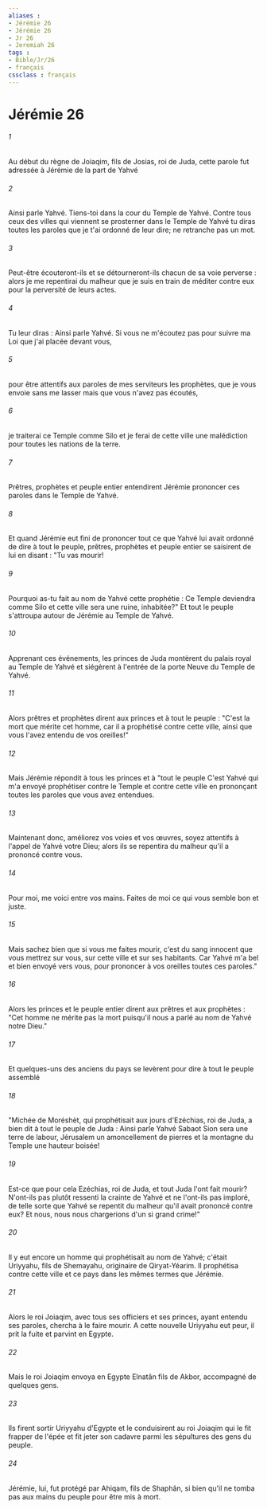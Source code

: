 ```yaml
---
aliases : 
- Jérémie 26
- Jérémie 26
- Jr 26
- Jeremiah 26
tags : 
- Bible/Jr/26
- français
cssclass : français
---
```


# Jérémie 26

###### 1
Au début du règne de Joiaqim, fils de Josias, roi de Juda, cette parole fut adressée à Jérémie de la part de Yahvé
###### 2
Ainsi parle Yahvé. Tiens-toi dans la cour du Temple de Yahvé. Contre tous ceux des villes qui viennent se prosterner dans le Temple de Yahvé tu diras toutes les paroles que je t'ai ordonné de leur dire; ne retranche pas un mot.
###### 3
Peut-être écouteront-ils et se détourneront-ils chacun de sa voie perverse : alors je me repentirai du malheur que je suis en train de méditer contre eux pour la perversité de leurs actes.
###### 4
Tu leur diras : Ainsi parle Yahvé. Si vous ne m'écoutez pas pour suivre ma Loi que j'ai placée devant vous,
###### 5
pour être attentifs aux paroles de mes serviteurs les prophètes, que je vous envoie sans me lasser mais que vous n'avez pas écoutés,
###### 6
je traiterai ce Temple comme Silo et je ferai de cette ville une malédiction pour toutes les nations de la terre.
###### 7
Prêtres, prophètes et peuple entier entendirent Jérémie prononcer ces paroles dans le Temple de Yahvé.
###### 8
Et quand Jérémie eut fini de prononcer tout ce que Yahvé lui avait ordonné de dire à tout le peuple, prêtres, prophètes et peuple entier se saisirent de lui en disant : "Tu vas mourir!
###### 9
Pourquoi as-tu fait au nom de Yahvé cette prophétie : Ce Temple deviendra comme Silo et cette ville sera une ruine, inhabitée?" Et tout le peuple s'attroupa autour de Jérémie au Temple de Yahvé.
###### 10
Apprenant ces événements, les princes de Juda montèrent du palais royal au Temple de Yahvé et siégèrent à l'entrée de la porte Neuve du Temple de Yahvé.
###### 11
Alors prêtres et prophètes dirent aux princes et à tout le peuple : "C'est la mort que mérite cet homme, car il a prophétisé contre cette ville, ainsi que vous l'avez entendu de vos oreilles!"
###### 12
Mais Jérémie répondit à tous les princes et à "tout le peuple C'est Yahvé qui m'a envoyé prophétiser contre le Temple et contre cette ville en prononçant toutes les paroles que vous avez entendues.
###### 13
Maintenant donc, améliorez vos voies et vos œuvres, soyez attentifs à l'appel de Yahvé votre Dieu; alors ils se repentira du malheur qu'il a prononcé contre vous.
###### 14
Pour moi, me voici entre vos mains. Faites de moi ce qui vous semble bon et juste.
###### 15
Mais sachez bien que si vous me faites mourir, c'est du sang innocent que vous mettrez sur vous, sur cette ville et sur ses habitants. Car Yahvé m'a bel et bien envoyé vers vous, pour prononcer à vos oreilles toutes ces paroles."
###### 16
Alors les princes et le peuple entier dirent aux prêtres et aux prophètes : "Cet homme ne mérite pas la mort puisqu'il nous a parlé au nom de Yahvé notre Dieu."
###### 17
Et quelques-uns des anciens du pays se levèrent pour dire à tout le peuple assemblé
###### 18
"Michée de Moréshèt, qui prophétisait aux jours d'Ezéchias, roi de Juda, a bien dit à tout le peuple de Juda : Ainsi parle Yahvé Sabaot Sion sera une terre de labour, Jérusalem un amoncellement de pierres et la montagne du Temple une hauteur boisée!
###### 19
Est-ce que pour cela Ezéchias, roi de Juda, et tout Juda l'ont fait mourir? N'ont-ils pas plutôt ressenti la crainte de Yahvé et ne l'ont-ils pas imploré, de telle sorte que Yahvé se repentit du malheur qu'il avait prononcé contre eux? Et nous, nous nous chargerions d'un si grand crime!"
###### 20
Il y eut encore un homme qui prophétisait au nom de Yahvé; c'était Uriyyahu, fils de Shemayahu, originaire de Qiryat-Yéarim. Il prophétisa contre cette ville et ce pays dans les mêmes termes que Jérémie.
###### 21
Alors le roi Joiaqim, avec tous ses officiers et ses princes, ayant entendu ses paroles, chercha à le faire mourir. A cette nouvelle Uriyyahu eut peur, il prit la fuite et parvint en Egypte.
###### 22
Mais le roi Joiaqim envoya en Egypte Elnatân fils de Akbor, accompagné de quelques gens.
###### 23
Ils firent sortir Uriyyahu d'Egypte et le conduisirent au roi Joiaqim qui le fit frapper de l'épée et fit jeter son cadavre parmi les sépultures des gens du peuple.
###### 24
Jérémie, lui, fut protégé par Ahiqam, fils de Shaphân, si bien qu'il ne tomba pas aux mains du peuple pour être mis à mort.
